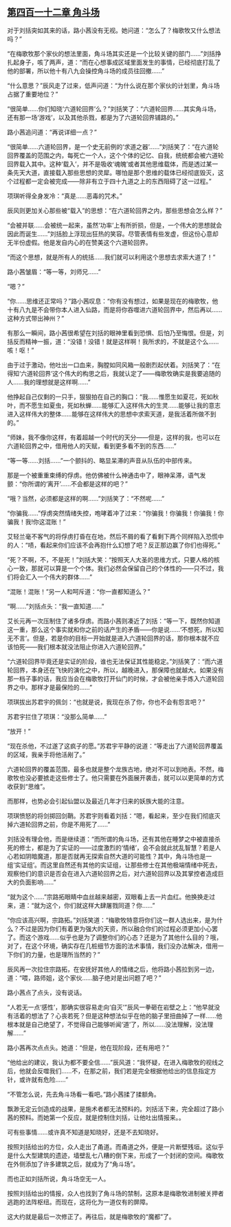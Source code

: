 ## [第四百一十二章 角斗场](https://www.xxbiquge.com/11_11207/9196522.html)


  对于刘括突如其来的话，路小茜没有无视。她问道：“怎么了？梅歌牧又什么想法吗？”

  “在梅歌牧那个家伙的想法里面，角斗场其实还是一个比较关键的部门……”刘括挣扎起身子，咳了两声，道：“而在心想事成区域里面发生的事情，已经彻底打乱了他的部署，所以他十有八九会操控角斗场的成员往回撤……”

  “什么意思？”辰风走了过来，低声问道：“为什么说在那个家伙的计划里，角斗场占据了重要地位？”

  “很简单……你们知晓‘六道轮回界’么？”刘括笑了：“六道轮回界……其实角斗场，还有那一场‘游戏’，以及其他杀戮，都是为了六道轮回界铺路的。”

  路小茜追问道：“再说详细一点？”

  “很简单……六道轮回界，是一个史无前例的‘求道之器’……”刘括笑了：“在六道轮回界覆盖的范围之内，每死亡一个人，这个个体的记忆、自我，统统都会被六道轮回界载入其中。这种‘载入’，并不是吸收‘魂魄’或者其他思维载体，而是透过某一条先天大道，直接载入那些思想的灵犀。哪怕是那个思维的载体已经彻底毁灭，这个过程都一定会被完成——除非有立于四十九道之上的东西阻碍了这一过程。”

  项琪听得全身发冷：“真是……恶毒的咒术。”

  辰风则更加关心那些被“载入”的思想：“在六道轮回界之内，那些思想会怎么样？”

  “会被并联……会被统一起来，虽然‘功率’上有所折损，但是，一个伟大的思想就会因此而诞生……”刘括脸上浮现出狂热的笑容。尽管表情有些发虚，但这份心意却无半份虚假。他是发自内心的在赞美这个六道轮回界。

  “而这个思想，就是所有人的统括……我们就可以利用这个思想去求索大道了！”

  路小茜皱眉：“等一等，刘师兄……”

  “嗯？”

  “你……思维还正常吗？”路小茜叹息：“你有没有想过，如果是现在的梅歌牧，他十有八九是不会带你本人进入仙路，而是将你吞噬进六道轮回界中，然后再以……这种方式带出神州？”

  有那么一瞬间，路小茜很希望在刘括的眼神里看到恐惧、后怕乃至悔恨。但是，刘括反而精神一振，道：“没错！没错！就是这样啊！我所求的，不就是这个么……咳！呕！”

  由于过于激动，他吐出一口血来，胸膛如同风箱一般剧烈起伏着。刘括笑了：“在得知‘六道轮回界’这个伟大的构思之后，我就认定了——梅歌牧确实是我要追随的人……我的理想就是这样啊……”

  他挣起自己仅剩的一只手，狠狠拍在自己的胸口：“我……惟愿生如夏花，死如秋叶，而不愿生如夏虫，死如秋蝉……能够汇入这样伟大的生灵……能够让我的意志进入这样伟大的整体……能够在这样伟大的思想中求索天道，是我活着所做不到的。”

  “师妹，我不像你这样，有着超越一个时代的天分——但是，这样的我，也可以在六道轮回界之中，借用他人的天赋，看到更多看不到的东西……”

  “等一等……刘括……”一个颤抖的、略显呆滞的声音从队伍的中部传来。

  那是一个被重重束缚的俘虏。他仿佛被什么神通击中了，眼神呆滞，语气发颤：“你所谓的‘离开’……不会都是这样的吧？”

  “哦？当然，必须都是这样的啊……”刘括笑了：“不然呢……”

  “你骗我……”俘虏突然情绪失控，咆哮着冲了过来：“你骗我！你骗我！你骗我！你骗我！我!你这混账！”

  艾轻兰毫不客气的将俘虏打昏在在地，然后不屑的看了看剩下两个同样陷入恐慌中的人：“啧，看起来你们应该不会再抱什么幻想了吧？反正那边赢了你们也得死。”

  “死？不啊，不，不是死！”刘括大笑：“按照天人大圣的思维方式，只要人格的核心一致，那就可以算是一个个体。我们必然会保留自己的个体性的——只不过，我们将会汇入一个伟大的群体……”

  “混账！混账！”另一人和呵斥道：“你一直都知道么？”

  “啊……”刘括点头：“我一直知道……”

  艾长元再一次压制住了诸多俘虏。而路小茜则凑近了刘括：“等一下，既然你知道这一重，那么这个事实就和你之前的话产生的矛盾——你是说……‘不想死，所以知无不言’。但是，若是你的目标一开始就是进入六道轮回界的话，那你根本就不应该怕死——我们根本就没法阻止你进入六道轮回界。”

  “六道轮回界毕竟还是实证的阶段，谁也无法保证其性能稳定。”刘括笑了：“而六道轮回界，本身还在飞快的演化之中，所以，越晚进入，那保障也就越大。如果没有那一档子事的话，我应当会在梅歌牧打开仙门的时候，才会被他亲手炼入六道轮回界之中。那样才是最保险的……”

  项琪拔出苏君宇的佩剑：“也就是说，我现在杀了你，你也不会有怨言吧？”

  苏君宇拦住了项琪：“没那么简单……”

  “放开！”

  “现在杀他，不过遂了这疯子的愿。”苏君宇平静的说道：“等走出了六道轮回界覆盖的区域，我亲手将他活剐了。”

  六道轮回界的覆盖范围，最多也就是整个龙族古地，绝对不可以到地表。不然，梅歌牧也没必要掳走这些修士了。他只需要在外面展开袭击，就可以以更简单的方式收获到“思维”。

  而那样，也势必会引起仙盟以及最近几年才归来的妖族大能的注意。

  项琪愤怒的将剑掷回剑鞘。苏君宇则看着刘括：“嗯，看起来，至少在我们彻底灭掉六道轮回界之前，你是不用死了……”

  刘括没有理会他，而是继续道：“而所谓的角斗场，还有其他在睡梦之中被直接杀死的修士，都是为了实证的——过度激烈的‘情绪’，会不会就此扰乱智慧？若是人心若如阴暗魔道，那是否就再无探索自然大道的可能性？其中，角斗场也是一组‘实证组’。而这里自然还有其他的实证组，让那些修士在其他极端情绪中死去，观察他们的意识是否会在进入六道轮回界之后，对六道轮回界以及其掌控者造成巨大的负面影响……”

  “就为这个……”宗路拓眼睛中血丝越来越密，双眼看上去一片血红。他换换走过来，道：“就为这个，你们就这样大肆屠戮同道？你……”

  “你应该高兴啊，宗路拓。”刘括笑道：“梅歌牧特意将你们这一群人选出来，是为什么？不过是因为你们有着更为强大的天资，所以融合你们的过程必须更加小心罢了。而这个游戏……似乎也是为了调整你们的心态？还是为了其他什么目的？哦，对了，在这个环境，确实存在几桩细节方面的法术事情，我们没办法解决，借用一下你们的力量，也是理所当然的？”

  辰风再一次拉住宗路拓，在安抚好其他人的情绪之后，他将路小茜拉到另一边，道：“喂，路师姐，这个家伙……脑子绝对是出问题了吧？”

  路小茜点了点头，没有说话。

  “人若无一点‘感性’，那确实很容易走向‘自灭’”辰风一拳砸在岩壁之上：“他早就没有活着的想法了？心丧若死？但是这种想法似乎在他的脑子里扭曲掉了一样……他根本就是自己绝望了，不觉得自己能够听闻‘道’了，所以……没法理解，没法理解……”

  路小茜再次点点头。她道：“但是，他在现阶段，还有用吧？”

  “他给出的建议，我认为都不要全信……”辰风道：“我怀疑，在进入梅歌牧的视线之后，他就会反噬我们……不，在那之前，我们若是完全根据他给出的信息指定方针，或许就有危险……”

  “不管怎么说，先去角斗场看一看吧。”路小茜揉了揉额角。

  飘渺无定云剑造成的战果，是施术者都无法预料的。刘括活下来，完全超过了路小茜的预料。而她第一个反应，就是控制住刘括，让他吐出情报来。。

  可有些事情……或许真不知道是知晓好，还是不去知晓好。

  按照刘括给出的方位，众人走出了甬道。而甬道之外，便是一片断壁残垣。这似乎是什么大型建筑的遗迹，墙壁乱七八糟的倒下来，形成了一个封闭的空间。梅歌牧在外侧添加了许多建筑之后，就成为了“角斗场”。

  而也正如刘括所说，角斗场空无一人。

  按照刘括给出的情报，众人也找到了角斗场的禁制，这原本是梅歌牧进制被关押者逃跑的法阵枢纽。而现在，这将化为一道仅有的屏障。

  这大约就是最后一次修正了。再往后，就是梅歌牧的“魔都”了。
